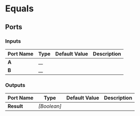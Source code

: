 # Equals

## Ports

### Inputs

Port Name|Type|Default Value|Description
---|---|---|---
**A**|__||
**B**|__||
### Outputs

Port Name|Type|Default Value|Description
---|---|---|---
**Result**|_[Boolean]_||
